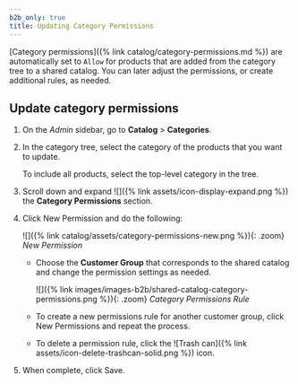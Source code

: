 ```yaml
---
b2b_only: true
title: Updating Category Permissions
---
```


[Category permissions]({% link catalog/category-permissions.md %}) are automatically set to `Allow` for products that are added from the category tree to a shared catalog. You can later adjust the permissions, or create additional rules, as needed.

## Update category permissions

1. On the _Admin_ sidebar, go to **Catalog** > **Categories**.

1. In the category tree, select the category of the products that you want to update.

   To include all products, select the top-level category in the tree.

1. Scroll down and expand ![]({% link assets/icon-display-expand.png %}) the **Category Permissions** section.

1. Click <span class="btn">New Permission</span> and do the following:

    ![]({% link catalog/assets/category-permissions-new.png %}){: .zoom}
    _New Permission_

    - Choose the **Customer Group** that corresponds to the shared catalog and change the permission settings as needed.

      ![]({% link images/images-b2b/shared-catalog-category-permissions.png %}){: .zoom}
      _Category Permissions Rule_

    - To create a new permissions rule for another customer group, click <span class="btn">New Permissions</span> and repeat the process.
    - To delete a permission rule, click the ![Trash can]({% link assets/icon-delete-trashcan-solid.png %}) icon.

1. When complete, click <span class="btn">Save</span>.
